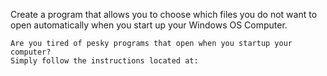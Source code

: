 Create a program that allows you to choose which files you do not want to open automatically when you start up your Windows OS Computer.


    Are you tired of pesky programs that open when you startup your computer? 
    Simply follow the instructions located at:  



